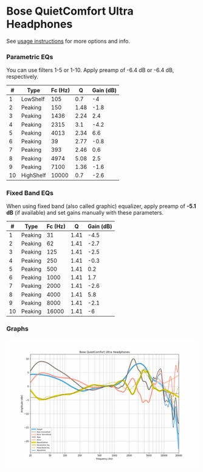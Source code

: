 # Bose QuietComfort Ultra Headphones
See [usage instructions](https://github.com/jaakkopasanen/AutoEq#usage) for more options and info.

### Parametric EQs
You can use filters 1-5 or 1-10. Apply preamp of -6.4 dB or -6.4 dB, respectively.

|   # | Type      |   Fc (Hz) |    Q |   Gain (dB) |
|-----|-----------|-----------|------|-------------|
|   1 | LowShelf  |       105 | 0.7  |        -4   |
|   2 | Peaking   |       150 | 1.48 |        -1.8 |
|   3 | Peaking   |      1436 | 2.24 |         2.4 |
|   4 | Peaking   |      2315 | 3.1  |        -4.2 |
|   5 | Peaking   |      4013 | 2.34 |         6.6 |
|   6 | Peaking   |        39 | 2.77 |        -0.8 |
|   7 | Peaking   |       393 | 2.46 |         0.6 |
|   8 | Peaking   |      4974 | 5.08 |         2.5 |
|   9 | Peaking   |      7100 | 1.36 |        -1.6 |
|  10 | HighShelf |     10000 | 0.7  |        -2.6 |

### Fixed Band EQs
When using fixed band (also called graphic) equalizer, apply preamp of **-5.1 dB** (if available) and set gains manually with these parameters.

|   # | Type    |   Fc (Hz) |    Q |   Gain (dB) |
|-----|---------|-----------|------|-------------|
|   1 | Peaking |        31 | 1.41 |        -4.5 |
|   2 | Peaking |        62 | 1.41 |        -2.7 |
|   3 | Peaking |       125 | 1.41 |        -2.5 |
|   4 | Peaking |       250 | 1.41 |        -0.3 |
|   5 | Peaking |       500 | 1.41 |         0.2 |
|   6 | Peaking |      1000 | 1.41 |         1.7 |
|   7 | Peaking |      2000 | 1.41 |        -2.6 |
|   8 | Peaking |      4000 | 1.41 |         5.8 |
|   9 | Peaking |      8000 | 1.41 |        -2.1 |
|  10 | Peaking |     16000 | 1.41 |        -6   |

### Graphs
![](./Bose%20QuietComfort%20Ultra%20Headphones.png)

